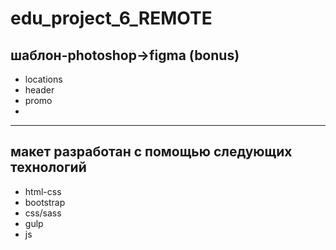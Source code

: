 # edu_project_6_REMOTE

шаблон-photoshop->figma (bonus)
-----------------------------------------------------
- locations
- header
- promo
- 

--------------------------------------------------
макет разработан с помощью следующих технологий
-----------------------------------------------
- html-css
- bootstrap
- css/sass
- gulp
- js
